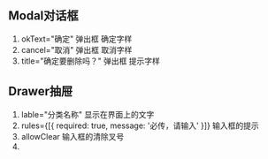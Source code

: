 ## Modal对话框
1. okText="确定"  弹出框 确定字样
2. cancel="取消"  弹出框 取消字样
3. title="确定要删除吗？" 弹出框 提示字样

## Drawer抽屉
1. lable="分类名称" 显示在界面上的文字
2. rules={[{ required: true, message: '必传，请输入' }]} 输入框的提示
3. allowClear 输入框的清除叉号
4. 